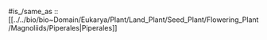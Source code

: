
#is_/same_as :: [[../../bio/bio~Domain/Eukarya/Plant/Land_Plant/Seed_Plant/Flowering_Plant/Magnoliids/Piperales|Piperales]] 
